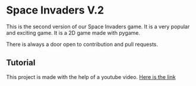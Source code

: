 
# Space Invaders V.2

This is the second version of our Space Invaders game. It is a very popular and exciting game. It is a 2D game made with pygame.

There is always a door open to contribution and pull requests.
## Tutorial 
This project is made with the help of a youtube video.
[Here is the link](https://www.youtube.com/watch?v=FfWpgLFMI7w&t=302s)
